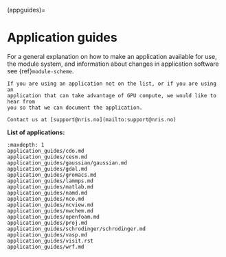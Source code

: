 (appguides)=

# Application guides

For a general explanation on how to make an application available for use, the
module system, and information about changes in application software see
{ref}`module-scheme`.

```{important}
If you are using an application not on the list, or if you are using an
application that can take advantage of GPU compute, we would like to hear from
you so that we can document the application.

Contact us at [support@nris.no](mailto:support@nris.no)
```

**List of applications:**
```{toctree}
:maxdepth: 1
application_guides/cdo.md
application_guides/cesm.md
application_guides/gaussian/gaussian.md
application_guides/gdal.md
application_guides/gromacs.md
application_guides/lammps.md
application_guides/matlab.md
application_guides/namd.md
application_guides/nco.md
application_guides/ncview.md
application_guides/nwchem.md
application_guides/openfoam.md
application_guides/proj.md
application_guides/schrodinger/schrodinger.md
application_guides/vasp.md
application_guides/visit.rst
application_guides/wrf.md
```
